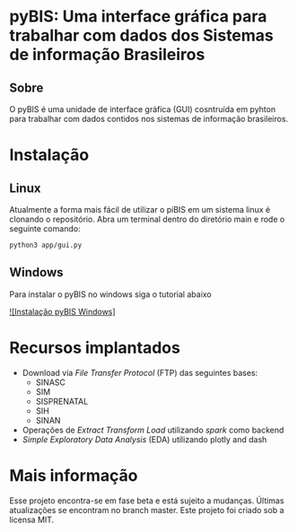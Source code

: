 # pyBIS: Uma interface gráfica para trabalhar com dados dos Sistemas de informação Brasileiros


## Sobre

O pyBIS é uma unidade de interface gráfica (GUI) cosntruída em pyhton para trabalhar com dados contidos nos sistemas de informação brasileiros.


# Instalação

## Linux

Atualmente a forma mais fácil de utilizar o piBIS em um sistema linux é clonando o repositório. 
Abra um terminal dentro do diretório main e rode o seguinte comando:


```shell
python3 app/gui.py
```

## Windows

Para instalar o pyBIS no windows siga o tutorial abaixo

[![Instalação pyBIS Windows]](https://www.youtube.com/watch?v=Tp5sk6aR9yc)

# Recursos implantados

- Download via <i>File Transfer Protocol</i> (FTP) das seguintes bases:
  - SINASC
  - SIM
  - SISPRENATAL
  - SIH
  - SINAN
- Operações de <i>Extract Transform Load</i> utilizando  <i>spark</i> como backend
- <i>Simple Exploratory Data Analysis</i> (EDA) utilizando plotly and dash

# Mais informação

Esse projeto encontra-se em fase beta e está sujeito a mudanças. Últimas atualizações se encontram no branch master. Este projeto foi criado sob a licensa MIT.





